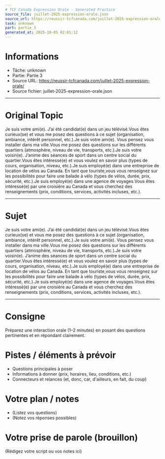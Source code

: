 ```yaml
---
# TCF Canada Expression Orale - Generated Practice
source_file: juillet-2025-expression-orale.json
source_url: https://reussir-tcfcanada.com/juillet-2025-expression-orale/
task: unknown
part: partie_3
generated_at: 2025-10-05 02:01:12
---
```


# Informations
- Tâche: unknown
- Partie: Partie 3
- Source URL: https://reussir-tcfcanada.com/juillet-2025-expression-orale/
- Source fichier: juillet-2025-expression-orale.json

---

# Original Topic
Je suis votre ami(e). J’ai été candidat(e) dans un jeu télévisé.Vous êtes curieux(se) et vous me posez des questions à ce sujet (organisation, ambiance, intérêt personnel, etc.).Je suis votre ami(e). Vous pensez vous installer dans ma ville.Vous me posez des questions sur les différents quartiers (atmosphère, niveau de vie, transports, etc.).Je suis votre voisin(e). J’anime des séances de sport dans un centre social du quartier.Vous êtes intéressé(e) et vous voulez en savoir plus (types de cours, organisation, niveau, etc.).Je suis employé(e) dans une entreprise de location de vélos au Canada. En tant que touriste,vous vous renseignez sur les possibilités pour faire une balade à vélo (types de vélos, durée, prix, sécurité, etc.).Je suis employé(e) dans une agence de voyages.Vous êtes intéressé(e) par une croisière au Canada et vous cherchez des renseignements (prix, conditions, services, activités incluses, etc.).

---

# Sujet
Je suis votre ami(e). J’ai été candidat(e) dans un jeu télévisé.Vous êtes curieux(se) et vous me posez des questions à ce sujet (organisation, ambiance, intérêt personnel, etc.).Je suis votre ami(e). Vous pensez vous installer dans ma ville.Vous me posez des questions sur les différents quartiers (atmosphère, niveau de vie, transports, etc.).Je suis votre voisin(e). J’anime des séances de sport dans un centre social du quartier.Vous êtes intéressé(e) et vous voulez en savoir plus (types de cours, organisation, niveau, etc.).Je suis employé(e) dans une entreprise de location de vélos au Canada. En tant que touriste,vous vous renseignez sur les possibilités pour faire une balade à vélo (types de vélos, durée, prix, sécurité, etc.).Je suis employé(e) dans une agence de voyages.Vous êtes intéressé(e) par une croisière au Canada et vous cherchez des renseignements (prix, conditions, services, activités incluses, etc.).

---
# Consigne
Préparez une interaction orale (1–2 minutes) en posant des questions pertinentes et en répondant clairement.

# Pistes / éléments à prévoir
- Questions principales à poser
- Informations à donner (prix, horaires, lieu, conditions, etc.)
- Connecteurs et relances (et, donc, car, d'ailleurs, en fait, du coup)

# Votre plan / notes
- (Listez vos questions)
- (Notez vos réponses possibles)

# Votre prise de parole (brouillon)
(Rédigez votre script ou vos notes ici)
